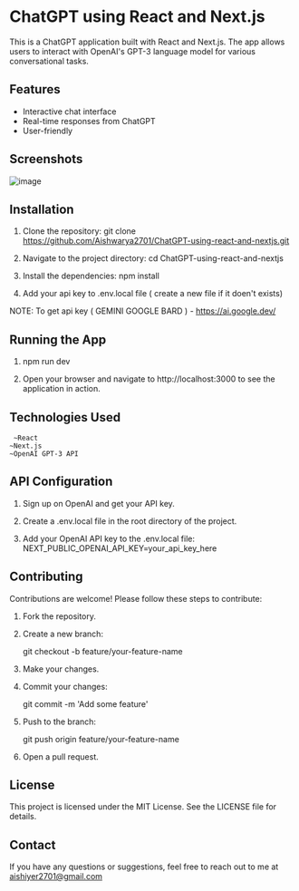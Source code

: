 # ChatGPT using React and Next.js

This is a ChatGPT application built with React and Next.js. The app allows users to interact with OpenAI's GPT-3 language model for various conversational tasks.

## Features

- Interactive chat interface
- Real-time responses from ChatGPT
- User-friendly

## Screenshots
![image](https://github.com/Aishwarya2701/ChatGPT-using-react-and-nextjs/assets/74247717/26494af7-44cb-4c0e-a6c4-603131b2e5dd)

## Installation

1. Clone the repository:
       git clone https://github.com/Aishwarya2701/ChatGPT-using-react-and-nextjs.git
   
2. Navigate to the project directory:
   cd ChatGPT-using-react-and-nextjs

3. Install the dependencies:
   npm install
4.  Add your api key to .env.local file ( create a new file if it doen't exists)

NOTE: To get api key ( GEMINI GOOGLE BARD ) - https://ai.google.dev/


## Running the App

1. npm run dev

2. Open your browser and navigate to http://localhost:3000 to see the application in action.
   
## Technologies Used
     ~React
    ~Next.js
    ~OpenAI GPT-3 API

## API Configuration

1. Sign up on OpenAI and get your API key.

2. Create a .env.local file in the root directory of the project.

3. Add your OpenAI API key to the .env.local file:
       NEXT_PUBLIC_OPENAI_API_KEY=your_api_key_here


## Contributing

Contributions are welcome! Please follow these steps to contribute:

1. Fork the repository.
2. Create a new branch:

    git checkout -b feature/your-feature-name

3. Make your changes.
4. Commit your changes:

    git commit -m 'Add some feature'

5. Push to the branch:

   git push origin feature/your-feature-name

6. Open a pull request.

## License

This project is licensed under the MIT License. See the LICENSE file for details.

## Contact

If you have any questions or suggestions, feel free to reach out to me at aishiyer2701@gmail.com
